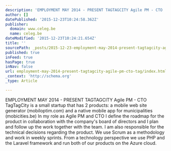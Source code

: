 ```yaml
---
description: 'EMPLOYMENT MAY 2014 - PRESENT TAGTAGCITY Agile PM - CTO  TagTagCity is a small startup that has 2 products: a mobile web site generator (mobiloptim.com) and a n'
author: []
datePublished: '2015-12-23T10:24:58.362Z'
publisher:
  domain: www.celeg.be
  name: celeg.be
dateModified: '2015-12-23T10:24:21.654Z'
title: ''
sourcePath: _posts/2015-12-23-employment-may-2014-present-tagtagcity-agile-pm-cto-tag.md
published: true
inFeed: true
hasPage: true
inNav: false
url: employment-may-2014-present-tagtagcity-agile-pm-cto-tag/index.html
_context: 'http://schema.org'
_type: Article

---
```

EMPLOYMENT MAY 2014 - PRESENT TAGTAGCITY Agile PM - CTO TagTagCity is a small startup that has 2 products: a mobile web site generator (mobiloptim.com) and a native mobile app for municipalities (mobicities.be) In my role as Agile PM and CTO I define the roadmap for the product in collaboration with the company's board of directors and I plan and follow up the work together with the team. I am also responsible for the technical decisions regarding the product. We use Scrum as a methodology and work in weekly sprints. From a technology perspective we use PHP and the Laravel framework and run both of our products on the Azure cloud.